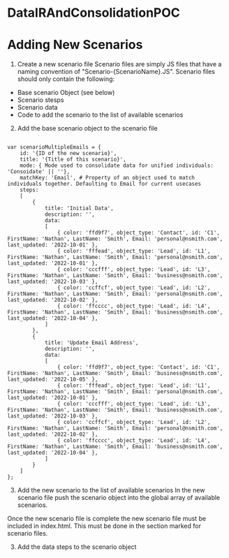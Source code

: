# DataIRAndConsolidationPOC


# Adding New Scenarios

1. Create a new scenario file
Scenario files are simply JS files that have a naming convention of "Scenario-{ScenarioName}.JS". Scenario files should only contain the following:

- Base scenario Object (see below)
- Scenario stesps
- Scenario data
- Code to add the scenario to the list of available scenarios

2. Add the base scenario object to the scenario file

```

var scenarioMultipleEmails = {
    id: '{ID of the new scenario}',
    title: '{Title of this scenario}',
    mode: { Mode used to consolidate data for unified individuals: 'Consoidate' || ''},
    matchKey: 'Email', # Property of an object used to match individuals together. Defaulting to Email for current usecases
    steps: 
    [
        {
            title: 'Initial Data',
            description: '',
            data:
            [
                { color: 'ffd9f7', object_type: 'Contact', id: 'C1', FirstName: 'Nathan', LastName: 'Smith', Email: 'personal@nsmith.com', last_updated: '2022-10-01' },
                { color: 'fffead', object_type: 'Lead', id: 'L1', FirstName: 'Nathan', LastName: 'Smith', Email: 'personal@nsmith.com', last_updated: '2022-10-01' },
                { color: 'cccfff', object_type: 'Lead', id: 'L3', FirstName: 'Nathan', LastName: 'Smith', Email: 'business@nsmith.com', last_updated: '2022-10-03' },
                { color: 'ccffcf', object_type: 'Lead', id: 'L2', FirstName: 'Nathan', LastName: 'Smith', Email: 'personal@nsmith.com', last_updated: '2022-10-02' },
                { color: 'ffcccc', object_type: 'Lead', id: 'L4', FirstName: 'Nathan', LastName: 'Smith', Email: 'business@nsmith.com', last_updated: '2022-10-04' },
            ]
        },
        {
            title: 'Update Email Address',
            description: '',
            data:
            [
                { color: 'ffd9f7', object_type: 'Contact', id: 'C1', FirstName: 'Nathan', LastName: 'Smith', Email: 'business@nsmith.com', last_updated: '2022-10-05' },
                { color: 'fffead', object_type: 'Lead', id: 'L1', FirstName: 'Nathan', LastName: 'Smith', Email: 'personal@nsmith.com', last_updated: '2022-10-01' },
                { color: 'cccfff', object_type: 'Lead', id: 'L3', FirstName: 'Nathan', LastName: 'Smith', Email: 'business@nsmith.com', last_updated: '2022-10-03' },
                { color: 'ccffcf', object_type: 'Lead', id: 'L2', FirstName: 'Nathan', LastName: 'Smith', Email: 'personal@nsmith.com', last_updated: '2022-10-02' },
                { color: 'ffcccc', object_type: 'Lead', id: 'L4', FirstName: 'Nathan', LastName: 'Smith', Email: 'business@nsmith.com', last_updated: '2022-10-04' },
            ]
        }
    ]
};

```


3. Add the new scenario to the list of available scenarios
In the new scenario file push the scenario object into the global array of available scenarios.



Once the new scenario file is complete the new scenario file must be included in index.html. This must be done in the section marked for scenario files.




3. Add the data steps to the scenario object